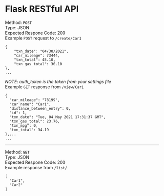 # Flask RESTful API

Method:  `POST`
<br>Type: JSON
<br>Expected Respone Code: 200
<br>Example `POST` request to `/create/Car1`
```
{
    "txn_date": "04/30/2021",
    "car_mileage": 73444,
    "txn_total": 45.10,
    "txn_gas_total": 30.10
},
...
```
*NOTE: auth_token is the token from your settings file*
<br>
Example `GET` response from `/view/Car1`
```
{
  "car_mileage": "78199",
  "car_name": "Car1",
  "distance_between_entry": 0,
  "id": 1,
  "txn_date": "Tue, 04 May 2021 17:31:37 GMT",
  "txn_gas_total": 23.76,
  "txn_mpg": 0,
  "txn_total": 34.19
},...
...
```
---
Method:  `GET`
<br>Type: JSON
<br>Expected Respone Code: 200
<br>Example response from `/list/`
```
[
  "Car1",
  "Car2"
]
```
